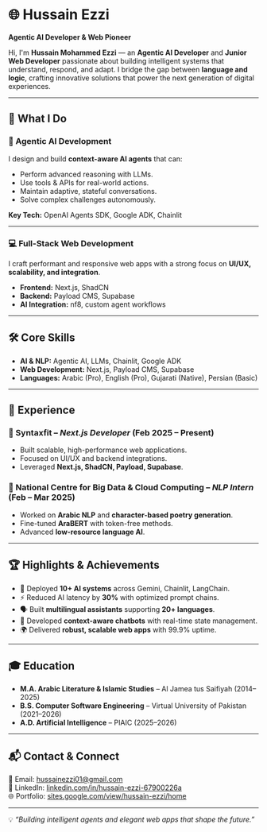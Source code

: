 # 🌐 Hussain Ezzi  
**Agentic AI Developer & Web Pioneer**  

Hi, I'm **Hussain Mohammed Ezzi** — an **Agentic AI Developer** and **Junior Web Developer** passionate about building intelligent systems that understand, respond, and adapt. I bridge the gap between **language and logic**, crafting innovative solutions that power the next generation of digital experiences.  

---

## 🚀 What I Do  

### 🤖 Agentic AI Development  
I design and build **context-aware AI agents** that can:  
- Perform advanced reasoning with LLMs.  
- Use tools & APIs for real-world actions.  
- Maintain adaptive, stateful conversations.  
- Solve complex challenges autonomously.  

**Key Tech:** OpenAI Agents SDK, Google ADK, Chainlit  

---

### 💻 Full-Stack Web Development  
I craft performant and responsive web apps with a strong focus on **UI/UX, scalability, and integration**.  

- **Frontend:** Next.js, ShadCN  
- **Backend:** Payload CMS, Supabase  
- **AI Integration:** nf8, custom agent workflows  

---

## 🛠️ Core Skills  
- **AI & NLP:** Agentic AI, LLMs, Chainlit, Google ADK  
- **Web Development:** Next.js, Payload CMS, Supabase  
- **Languages:** Arabic (Pro), English (Pro), Gujarati (Native), Persian (Basic)  

---

## 📌 Experience  

### 🔹 Syntaxfit – *Next.js Developer* (Feb 2025 – Present)  
- Built scalable, high-performance web applications.  
- Focused on UI/UX and backend integrations.  
- Leveraged **Next.js, ShadCN, Payload, Supabase**.  

### 🔹 National Centre for Big Data & Cloud Computing – *NLP Intern* (Feb – Mar 2025)  
- Worked on **Arabic NLP** and **character-based poetry generation**.  
- Fine-tuned **AraBERT** with token-free methods.  
- Advanced **low-resource language AI**.  

---

## 🏆 Highlights & Achievements  
- 🚀 Deployed **10+ AI systems** across Gemini, Chainlit, LangChain.  
- ⚡ Reduced AI latency by **30%** with optimized prompt chains.  
- 🗣️ Built **multilingual assistants** supporting **20+ languages**.  
- 💬 Developed **context-aware chatbots** with real-time state management.  
- 🌍 Delivered **robust, scalable web apps** with 99.9% uptime.  

---

## 🎓 Education  
- **M.A. Arabic Literature & Islamic Studies** – Al Jamea tus Saifiyah (2014–2025)  
- **B.S. Computer Software Engineering** – Virtual University of Pakistan (2021–2026)  
- **A.D. Artificial Intelligence** – PIAIC (2025–2026)  

---

## 📬 Contact & Connect  
📧 Email: [hussainezzi01@gmail.com](mailto:hussainezzi01@gmail.com)  
💼 LinkedIn: [linkedin.com/in/hussain-ezzi-67900226a](https://www.linkedin.com/in/hussain-ezzi-67900226a)  
🌐 Portfolio: [sites.google.com/view/hussain-ezzi/home](https://sites.google.com/view/hussain-ezzi/home)  

---

💡 *“Building intelligent agents and elegant web apps that shape the future.”* 
